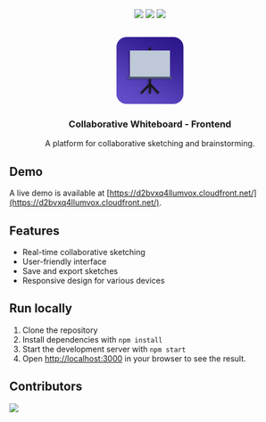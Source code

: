 <div align="center">
  <img src="https://img.shields.io/badge/React-61DAFB.svg?style=for-the-badge&logo=React&logoColor=white">
  <img src="https://img.shields.io/badge/Redux-764ABC.svg?style=for-the-badge&logo=Redux&logoColor=white">
  <img src="https://img.shields.io/badge/Redux%20Toolkit-764ABC.svg?style=for-the-badge&logo=Redux&logoColor=white">
</div>

<br />
<p align="center">
  <img src="assets/icon.png" alt="Logo" width="120" height="120" style="border-radius:15%;">

  <h3 align="center">Collaborative Whiteboard - Frontend</h3>
  <p align="center">A platform for collaborative sketching and brainstorming.</p>
</p>

## Demo

A live demo is available at [https://d2bvxq4llumvox.cloudfront.net/](https://d2bvxq4llumvox.cloudfront.net/).

## Features

* Real-time collaborative sketching
* User-friendly interface
* Save and export sketches
* Responsive design for various devices

## Run locally

1. Clone the repository
2. Install dependencies with `npm install`
3. Start the development server with `npm start`
4. Open [http://localhost:3000](http://localhost:3000) in your browser to see the result.

## Contributors

<a href="https://github.com/theXiaoWang/Collaborative-Whiteboard/graphs/contributors">
  <img src="https://contrib.rocks/image?repo=theXiaoWang/Collaborative-Whiteboard" />
</a>
